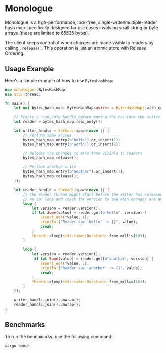# Monologue

Monologue is a high-performance, lock-free, single-writer/multiple-reader hash map specifically designed for use cases involving small string or byte arrays (these are limited to 65535 bytes).

The client keeps control of when changes are made visible to readers by calling `.release()`. This operation is just an atomic store with Release Ordering.

## Usage Example

Here's a simple example of how to use `BytesHashMap`:

```rust
use monologue::BytesHashMap;
use std::thread;

fn main() {
    let mut bytes_hash_map: BytesHashMap<usize> = BytesHashMap::with_capacity(1024);

    // Create a read-only handle before moving the map into the writer thread
    let reader = bytes_hash_map.read_only();

    let writer_handle = thread::spawn(move || {
        // Perform some writes
        bytes_hash_map.entry(b"hello").or_insert(1);
        bytes_hash_map.entry(b"world").or_insert(2);

        // Release the changes to make them visible to readers
        bytes_hash_map.release();

        // Perform another write
        bytes_hash_map.entry(b"another").or_insert(3);
        bytes_hash_map.release();
    });

    let reader_handle = thread::spawn(move || {
        // The reader thread might start before the writer has released changes.
        // We can loop and check the version to see when changes are available.
        loop {
            let version = reader.version();
            if let Some(value) = reader.get(b"hello", version) {
                assert_eq!(*value, 1);
                println!("Reader saw 'hello' -> {}", value);
                break;
            }
            thread::sleep(std::time::Duration::from_millis(10));
        }

        loop {
            let version = reader.version();
             if let Some(value) = reader.get(b"another", version) {
                assert_eq!(*value, 3);
                println!("Reader saw 'another' -> {}", value);
                break;
            }
            thread::sleep(std::time::Duration::from_millis(10));
        }
    });

    writer_handle.join().unwrap();
    reader_handle.join().unwrap();
}
```

## Benchmarks

To run the benchmarks, use the following command:

```bash
cargo bench
```
